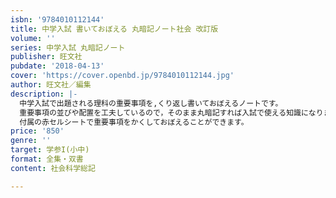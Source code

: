 ```yaml
---
isbn: '9784010112144'
title: 中学入試 書いておぼえる 丸暗記ノート社会 改訂版
volume: ''
series: 中学入試 丸暗記ノート
publisher: 旺文社
pubdate: '2018-04-13'
cover: 'https://cover.openbd.jp/9784010112144.jpg'
author: 旺文社／編集
description: |-
  中学入試で出題される理科の重要事項を,くり返し書いておぼえるノートです。
  重要事項の並びや配置を工夫しているので，そのまま丸暗記すれば入試で使える知識になります。
  付属の赤セルシートで重要事項をかくしておぼえることができます。
price: '850'
genre: ''
target: 学参I(小中)
format: 全集・双書
content: 社会科学総記

---
```

